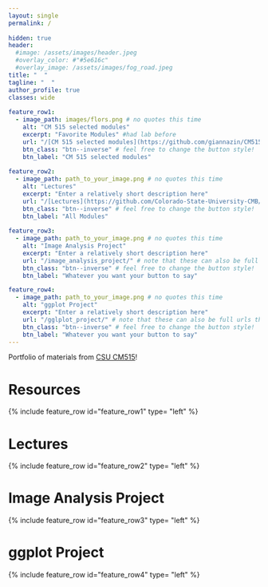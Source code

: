 ```yaml
---
layout: single
permalink: / 
     
hidden: true
header:
  #image: /assets/images/header.jpeg
  #overlay_color: #"#5e616c"
  #overlay_image: /assets/images/fog_road.jpeg
title: "  "
tagline: "  "   
author_profile: true
classes: wide
   
feature_row1:
  - image_path: images/flors.png # no quotes this time
    alt: "CM 515 selected modules"
    excerpt: "Favorite Modules" #had lab before
    url: "/[CM 515 selected modules](https://github.com/giannazin/CM515-course-2025/blob/main/README.md))/" # note that these can also be full urls that take people to other sites
    btn_class: "btn--inverse" # feel free to change the button style!
    btn_label: "CM 515 selected modules"
    
feature_row2:
  - image_path: path_to_your_image.png # no quotes this time
    alt: "Lectures"
    excerpt: "Enter a relatively short description here"
    url: "/[Lectures](https://github.com/Colorado-State-University-CMB/CM515-course-2025/tree/main)/" # note that these can also be full urls that take people to other sites
    btn_class: "btn--inverse" # feel free to change the button style!
    btn_label: "All Modules"
    
feature_row3:
  - image_path: path_to_your_image.png # no quotes this time
    alt: "Image Analysis Project"
    excerpt: "Enter a relatively short description here"
    url: "/image_analysis_project/" # note that these can also be full urls that take people to other sites
    btn_class: "btn--inverse" # feel free to change the button style!
    btn_label: "Whatever you want your button to say"

feature_row4:
  - image_path: path_to_your_image.png # no quotes this time
    alt: "ggplot Project"
    excerpt: "Enter a relatively short description here"
    url: "/gglplot_project/" # note that these can also be full urls that take people to other sites
    btn_class: "btn--inverse" # feel free to change the button style!
    btn_label: "Whatever you want your button to say" 
---
```


Portfolio of materials from [CSU CM515](https://github.com/Colorado-State-University-CMB/CM515-course-2025/tree/main)! 

# Resources

{% include feature_row id="feature_row1" type= "left" %}

# Lectures

{% include feature_row id="feature_row2" type= "left" %}

# Image Analysis Project

{% include feature_row id="feature_row3" type= "left" %}

# ggplot Project

{% include feature_row id="feature_row4" type= "left" %}

